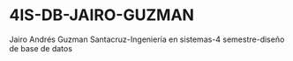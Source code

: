 # 4IS-DB-JAIRO-GUZMAN
Jairo Andrés Guzman Santacruz-Ingeniería en sistemas-4 semestre-diseño de base de datos
